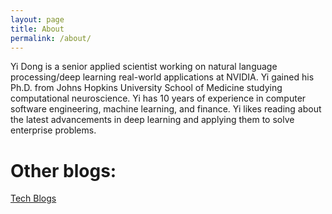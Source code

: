 ```yaml
---
layout: page
title: About
permalink: /about/
---
```



Yi Dong is a senior applied scientist working on natural language processing/deep learning real-world applications at NVIDIA. Yi gained his Ph.D. from Johns Hopkins University School of Medicine studying computational neuroscience. Yi has 10 years of experience in computer software engineering, machine learning, and finance. Yi likes reading about the latest advancements in deep learning and applying them to solve enterprise problems.

# Other blogs:

[Tech Blogs](https://developer.nvidia.com/blog/author/yidong/)